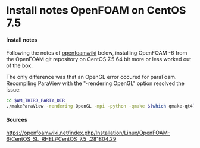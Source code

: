 # Install notes OpenFOAM on CentOS 7.5
#### Install notes
Following the notes of [openfoamwiki](https://openfoamwiki.net/index.php/Installation/Linux/OpenFOAM-6/CentOS_SL_RHEL#CentOS_7.5_.281804.29) below, installing OpenFOAM -6 from the OpenFOAM git repository on CentOS 7.5 64 bit more or less worked out of the box.

The only difference was that an OpenGL error occured for paraFoam. Recompiling ParaView with the "-rendering OpenGL" option resolved the issue:

```bash
cd $WM_THIRD_PARTY_DIR
./makeParaView -rendering OpenGL -mpi -python -qmake $(which qmake-qt4) > log.makePV 2>&1
```

#### Sources
https://openfoamwiki.net/index.php/Installation/Linux/OpenFOAM-6/CentOS_SL_RHEL#CentOS_7.5_.281804.29